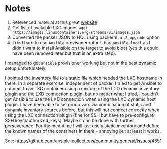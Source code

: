 # Notes

1. Referenced material at this great [website](https://petrovs.info/post/2020-11-03-building-lxd-with-packer/)
1. Get list of avalaible LXC images `wget https://images.linuxcontainers.org/streams/v1/images.json`
1. Converted the packer JSON to HCL using packer's `hcl2_upgrade` option
1. Tried hard to use `Ansible` provisoner rather than `ansible-local` as I didn't want to install Ansible on the target to avoid bloat (yes this could have been removed later but that is an extra step).

I managed to get `ansible` provisioner working but not in the best dynamic setup unfortunately.

I pointed the inventory file to a static file which needed the LXC hostname in there. In a separate exercise, independent of packer, I tried to get Ansible to connect to an LXC container using a mixture of the LCD dynamic inventory plugin and the LXD connection plugin, but no matter what I tried, I couldn't get Ansible to use the LXD connection when using the LXD dynamic host plugin. I have been able to set group vars via combination of static and dynamic inventory sources before, but this will not connect correctly when using the LXC connection plugin (fine for SSH but have to pre-configure SSH keys/authorized_keys). Maybe it can be done with further perseverance. For the meantime I will just use a static inventory and define the known names of the containers in there - annoying but at least it works.

See: https://github.com/ansible-collections/community.general/issues/4851
